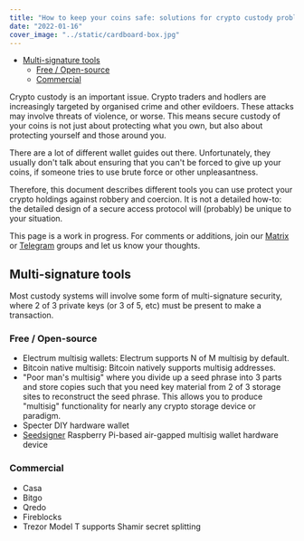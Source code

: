 ```yaml
---
title: "How to keep your coins safe: solutions for crypto custody problems"
date: "2022-01-16"
cover_image: "../static/cardboard-box.jpg"
---
```


<!--TOC-->

- [Multi-signature tools](#multi-signature-tools)
  - [Free / Open-source](#free--open-source)
  - [Commercial](#commercial)

<!--TOC-->
<!-- Generate TOC with `md_toc -p github custody.md` -->

Crypto custody is an important issue. Crypto traders and hodlers are
increasingly targeted by organised crime and other evildoers. These attacks may
involve threats of violence, or worse. This means secure custody of your coins
is not just about protecting what you own, but also about protecting yourself
and those around you.

There are a lot of different wallet guides out there. Unfortunately, they
usually don't talk about ensuring that you can't be forced to give up your
coins, if someone tries to use brute force or other unpleasantness.

Therefore, this document describes different tools you can use protect your
crypto holdings against robbery and coercion. It is not a detailed how-to: the
detailed design of a secure access protocol will (probably) be unique to your
situation.

This page is a work in progress. For comments or additions, join our
[Matrix](https://matrix.to/#/#bitcoins-in-chiangmai:matrix.org) or
[Telegram](https://t.me/btccmai) groups and let us know your thoughts.

## Multi-signature tools

Most custody systems will involve some form of multi-signature security, where
2 of 3 private keys (or 3 of 5, etc) must be present to make a transaction.

### Free / Open-source

* Electrum multisig wallets: Electrum supports N of M multisig by default.
* Bitcoin native multisig: Bitcoin natively supports multisig addresses.
* "Poor man's multisig" where you divide up a seed phrase into 3 parts and
  store copies such that you need key material from 2 of 3 storage sites to
  reconstruct the seed phrase. This allows you to produce "multisig"
  functionality for nearly any crypto storage device or paradigm.
* Specter DIY hardware wallet
* [Seedsigner](https://seedsigner.com/) Raspberry Pi-based air-gapped multisig
  wallet hardware device

### Commercial

* Casa
* Bitgo
* Qredo
* Fireblocks
* Trezor Model T supports Shamir secret splitting
